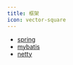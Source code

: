 ```yaml
---
title: 框架
icon: vector-square
---
```


- [spring](./spring/README.md)
- [mybatis](./mybatis/README.md)
- [netty](./netty/README.md)